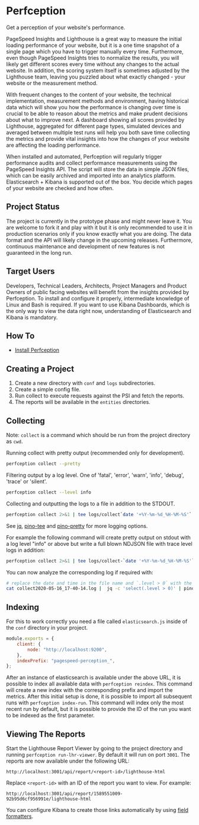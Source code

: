 # Perfception

Get a perception of your website's performance.

PageSpeed Insights and Lighthouse is a great way to measure the initial loading
performance of your website, but it is a one time snapshot of a single page
which you have to trigger manually every time. Furthermore, even though
PageSpeed Insights tries to normalize the results, you will likely get different
scores every time without any changes to the actual website. In addition, the
scoring system itself is sometimes adjusted by the Lighthouse team, leaving you
puzzled about what exactly changed - your website or the measurement method.

With frequent changes to the content of your website, the technical
implementation, measurement methods and environment, having historical data
which will show you how the performance is changing over time is crucial to be
able to reason about the metrics and make prudent decisions about what to
improve next. A dashboard showing all scores provided by Lighthouse, aggregated
for different page types, simulated devices and averaged between multiple test
runs will help you both save time collecting the metrics and provide vital
insights into how the changes of your website are affecting the loading
performance.

When installed and automated, Perfception will regularly trigger performance
audits and collect performance measurements using the PageSpeed Insights API.
The script will store the data in simple JSON files, which can be easily
archived and imported into an analytics platform. Elasticsearch + Kibana is
supported out of the box. You decide which pages of your website are checked and
how often.

## Project Status

The project is currently in the prototype phase and might never leave it. You
are welcome to fork it and play with it but it is only recommended to use it in
production scenarios only if you know exactly what you are doing. The data
format and the API will likely change in the upcoming releases. Furthermore,
continuous maintenance and development of new features is not guaranteed in the
long run.

## Target Users

Developers, Technical Leaders, Architects, Project Managers and Product Owners
of public facing websites will benefit from the insights provided by
Perfception. To install and configure it properly, intermediate knowledge of
Linux and Bash is required. If you want to use Kibana Dashboards, which is the
only way to view the data right now, understanding of Elasticsearch and Kibana
is mandatory.

## How To

- [Install Perfception](docs/how-to/install-perfception.md)

## Creating a Project

1. Create a new directory with `conf` and `logs` subdirectories.
2. Create a simple config file.
3. Run collect to execute requests against the PSI and fetch the reports.
4. The reports will be available in the `entities` directories.

## Collecting

Note: `collect` is a command which should be run from the project directory as `cwd`.

Running collect with pretty output (recommended only for development).

```bash
perfception collect --pretty
```

Filtering output by a log level. One of 'fatal', 'error', 'warn', 'info', 'debug', 'trace' or 'silent'.

```bash
perfception collect --level info
```

Collecting and outputting the logs to a file in addition to the STDOUT.

```bash
perfception collect 2>&1 | tee logs/collect`date '+%Y-%m-%d_%H-%M-%S'`.log
```

See [jq](https://stedolan.github.io/jq/), [pino-tee](https://www.npmjs.com/package/pino-tee) and [pino-pretty](https://github.com/pinojs/pino-pretty) for more logging options.

For example the following command will create pretty output on stdout with a log level "info" or above but write a full blown NDJSON file with trace level logs in addition:

```bash
perfception collect 2>&1 | tee logs/collect-`date '+%Y-%m-%d_%H-%M-%S'`.log |  jq -c 'select(.level > 20)' | pino-pretty
```

You can now analyze the corresponding log if required with:

```bash
# replace the date and time in the file name and `.level > 0` with the level you want to work with (e.g. 30, 40, 50).
cat collect2020-05-16_17-40-14.log |  jq -c 'select(.level > 0)' | pino-pretty
```

## Indexing

For this to work correctly you need a file called `elasticsearch.js` inside of the `conf` directory in your project.

```javascript
module.exports = {
	client: {
		node: "http://localhost:9200",
	},
	indexPrefix: "pagespeed-perception_",
};
```

After an instance of elasticsearch is available under the above URL, it is possible to index all available data with `perfception reindex`. This command will create a new index with the corresponding prefix and import the metrics.
After this initial setup is done, it is possible to import all subsequent runs with `perfception index-run`. This
command will index only the most recent run by default, but it is possible to provide the ID of the run you want to be indexed as the first parameter.

## Viewing The Reports

Start the Lighthouse Report Viewer by going to the project directory and running `perfception run-lhr-viewer`.
By default it will run on port `3001`. The reports are now available under the following URL:

```
http://localhost:3001/api/report/<report-id>/lighthouse-html
```

Replace `<report-id>` with an ID of the report you want to view. For example:

```
http://localhost:3001/api/report/1589551009-92b95d6cf956991e/lighthouse-html
```

You can configure Kibana to create those links automatically by using [field formatters](https://www.elastic.co/guide/en/kibana/current/field-formatters-string.html).
